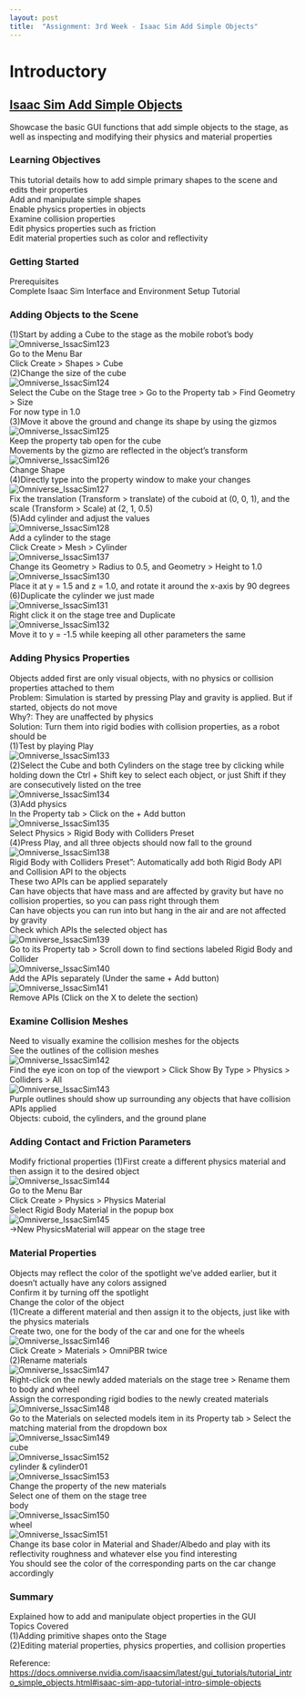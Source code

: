 ```yaml
---
layout: post
title:  "Assignment: 3rd Week - Isaac Sim Add Simple Objects"
---
```


# Introductory 
## [Isaac Sim Add Simple Objects](https://docs.omniverse.nvidia.com/isaacsim/latest/gui_tutorials/tutorial_intro_simple_objects.html#isaac-sim-app-tutorial-intro-simple-objects) 
Showcase the basic GUI functions that add simple objects to the stage, as well as inspecting and modifying their physics and material properties <br/>
### Learning Objectives
This tutorial details how to add simple primary shapes to the scene and edits their properties <br/> 
Add and manipulate simple shapes <br/>
Enable physics properties in objects <br/>
Examine collision properties <br/>
Edit physics properties such as friction <br/>
Edit material properties such as color and reflectivity <br/>

### Getting Started
Prerequisites <br/>
Complete Isaac Sim Interface and Environment Setup Tutorial <br/>

### Adding Objects to the Scene
(1)Start by adding a Cube to the stage as the mobile robot’s body <br/>
![Omniverse_IssacSim123](https://github.com/growingpenguin/growingpenguin.github.io/assets/110277903/da30fb16-42ad-48da-acb2-c4fccb3c193d) <br/>
Go to the Menu Bar <br/>
Click Create > Shapes > Cube <br/>
(2)Change the size of the cube <br/>
![Omniverse_IssacSim124](https://github.com/growingpenguin/growingpenguin.github.io/assets/110277903/6258aaf1-5bec-460d-af4e-bc38d6038a99) <br/>
Select the Cube on the Stage tree > Go to the Property tab > Find Geometry > Size <br/>
For now type in 1.0 <br/>
(3)Move it above the ground and change its shape by using the gizmos <br/>
![Omniverse_IssacSim125](https://github.com/growingpenguin/growingpenguin.github.io/assets/110277903/bbac4f87-70c9-460f-8d83-6b0ff358309d) <br/>
Keep the property tab open for the cube  <br/>
Movements by the gizmo are reflected in the object’s transform <br/>
![Omniverse_IssacSim126](https://github.com/growingpenguin/growingpenguin.github.io/assets/110277903/caff0dfd-b6ae-47de-9679-0dfa34fc7dd9) <br/>
Change Shape <br/>
(4)Directly type into the property window to make your changes  <br/>
![Omniverse_IssacSim127](https://github.com/growingpenguin/growingpenguin.github.io/assets/110277903/028443eb-0d5f-4128-9f8b-c28648802dff)  <br/>
Fix the translation (Transform > translate) of the cuboid at (0, 0, 1), and the scale (Transform > Scale) at (2, 1, 0.5) <br/>
(5)Add cylinder and adjust the values <br/>
![Omniverse_IssacSim128](https://github.com/growingpenguin/growingpenguin.github.io/assets/110277903/f4d2ef39-b64c-40f6-a491-a22344686514)  <br/> 
Add a cylinder to the stage <br/> 
Click Create > Mesh > Cylinder <br/>
![Omniverse_IssacSim137](https://github.com/growingpenguin/growingpenguin.github.io/assets/110277903/f855733a-86ed-41c4-bb97-75483f90b378) <br/> 
Change its Geometry > Radius to 0.5, and Geometry > Height to 1.0 <br/>
![Omniverse_IssacSim130](https://github.com/growingpenguin/growingpenguin.github.io/assets/110277903/6ae1c1ed-32cc-48b7-a0e8-d5160717aa33)  <br/>
Place it at y = 1.5 and z = 1.0, and rotate it around the x-axis by 90 degrees <br/>
(6)Duplicate the cylinder we just made <br/>
![Omniverse_IssacSim131](https://github.com/growingpenguin/growingpenguin.github.io/assets/110277903/15fef3f1-e006-414f-b7bc-0e00c2f73a8c) <br/>
Right click it on the stage tree and Duplicate <br/>
![Omniverse_IssacSim132](https://github.com/growingpenguin/growingpenguin.github.io/assets/110277903/466e06f5-e27d-442c-87dd-e27e5b4f9bbb) <br/>
Move it to y = -1.5 while keeping all other parameters the same <br/>

### Adding Physics Properties
Objects added first are only visual objects, with no physics or collision properties attached to them <br/> 
Problem: Simulation is started by pressing Play and gravity is applied. But if started, objects do not move <br/> 
Why?: They are unaffected by physics <br/>
Solution: Turn them into rigid bodies with collision properties, as a robot should be <br/>
(1)Test by playing Play <br/>
![Omniverse_IssacSim133](https://github.com/growingpenguin/growingpenguin.github.io/assets/110277903/df372208-2281-4e0f-9d55-70ec72b41b09) <br/> 
(2)Select the Cube and both Cylinders on the stage tree by clicking while holding down the Ctrl + Shift key to select each object, or just Shift if they are consecutively listed on the tree <br/>
![Omniverse_IssacSim134](https://github.com/growingpenguin/growingpenguin.github.io/assets/110277903/e68c9f52-48af-401c-9375-0feb0f5d2677) <br/> 
(3)Add physics <br/>
In the Property tab > Click on the + Add button <br/>
![Omniverse_IssacSim135](https://github.com/growingpenguin/growingpenguin.github.io/assets/110277903/a74228b9-eedb-4446-a596-49a259a9750b) <br/>
Select Physics > Rigid Body with Colliders Preset  <br/>
(4)Press Play, and all three objects should now fall to the ground <br/>
![Omniverse_IssacSim138](https://github.com/growingpenguin/growingpenguin.github.io/assets/110277903/f15d3a19-9952-4fae-9803-e239f657bacd) <br/>
Rigid Body with Colliders Preset”: Automatically add both Rigid Body API and Collision API to the objects <br/>
These two APIs can be applied separately <br/>
Can have objects that have mass and are affected by gravity but have no collision properties, so you can pass right through them <br/>
Can have objects you can run into but hang in the air and are not affected by gravity <br/>
Check which APIs the selected object has <br/>
![Omniverse_IssacSim139](https://github.com/growingpenguin/growingpenguin.github.io/assets/110277903/dd3954f7-407d-4544-973a-befe3ceddb45) <br/>
Go to its Property tab > Scroll down to find sections labeled Rigid Body and Collider <br/>
![Omniverse_IssacSim140](https://github.com/growingpenguin/growingpenguin.github.io/assets/110277903/4c17c4dd-bacb-4b7e-bded-abe8bf6e4f1d) <br/>
Add the APIs separately (Under the same + Add button) <br/>
![Omniverse_IssacSim141](https://github.com/growingpenguin/growingpenguin.github.io/assets/110277903/7202b1c2-65cd-4761-aca1-b14ecb0efae8) <br/>
Remove APIs (Click on the X to delete the section) <br/>

### Examine Collision Meshes
Need to visually examine the collision meshes for the objects <br/>
See the outlines of the collision meshes  <br/>
![Omniverse_IssacSim142](https://github.com/growingpenguin/growingpenguin.github.io/assets/110277903/73c5dd78-3b23-4339-ab02-f94c62578434) <br/>
Find the eye icon on top of the viewport > Click Show By Type > Physics > Colliders > All <br/> 
![Omniverse_IssacSim143](https://github.com/growingpenguin/growingpenguin.github.io/assets/110277903/6fbf2873-da08-4a51-bd6a-d5708ca8a612) <br/> 
Purple outlines should show up surrounding any objects that have collision APIs applied <br/> 
Objects: cuboid, the cylinders, and the ground plane <br/>

### Adding Contact and Friction Parameters
Modify frictional properties
(1)First create a different physics material and then assign it to the desired object <br/>
![Omniverse_IssacSim144](https://github.com/growingpenguin/growingpenguin.github.io/assets/110277903/ee107057-63b0-4dec-8afa-3fb540e79264) <br/>
Go to the Menu Bar <br/>
Click Create > Physics > Physics Material <br/>
Select Rigid Body Material in the popup box <br/>
![Omniverse_IssacSim145](https://github.com/growingpenguin/growingpenguin.github.io/assets/110277903/2bddb23a-2cb9-4fe1-a5b6-e9038b31ef37) <br/>
->New PhysicsMaterial will appear on the stage tree  <br/>

### Material Properties
Objects may reflect the color of the spotlight we’ve added earlier, but it doesn’t actually have any colors assigned <br/> 
Confirm it by turning off the spotlight <br/>
Change the color of the object <br/>
(1)Create a different material and then assign it to the objects, just like with the physics materials <br/> 
Create two, one for the body of the car and one for the wheels <br/>
![Omniverse_IssacSim146](https://github.com/growingpenguin/growingpenguin.github.io/assets/110277903/c062dba7-2aa1-45c9-8da4-2e6a4086b824) <br/>
Click Create > Materials > OmniPBR twice <br/>
(2)Rename materials <br/>
![Omniverse_IssacSim147](https://github.com/growingpenguin/growingpenguin.github.io/assets/110277903/f565a18f-110f-4257-8942-06f2e58504c4) <br/>
Right-click on the newly added materials on the stage tree > Rename them to body and wheel <br/>
Assign the corresponding rigid bodies to the newly created materials <br/>
![Omniverse_IssacSim148](https://github.com/growingpenguin/growingpenguin.github.io/assets/110277903/eb31007f-b5bd-4b25-aa52-de2a605c171b) <br/>
Go to the Materials on selected models item in its Property tab > Select the matching material from the dropdown box <br/>
![Omniverse_IssacSim149](https://github.com/growingpenguin/growingpenguin.github.io/assets/110277903/3ae81a82-603a-4122-8337-c519580214a5) <br/>
cube <br/>
![Omniverse_IssacSim152](https://github.com/growingpenguin/growingpenguin.github.io/assets/110277903/18fdc5c0-ea69-4dc1-b2cc-602a50b554da) <br/>
cylinder & cylinder01 <br/>
![Omniverse_IssacSim153](https://github.com/growingpenguin/growingpenguin.github.io/assets/110277903/757949a4-880f-490f-a378-504ecb754ea8) <br/>
Change the property of the new materials <br/>
Select one of them on the stage tree <br/>
body <br/>
![Omniverse_IssacSim150](https://github.com/growingpenguin/growingpenguin.github.io/assets/110277903/bc5d81d1-ff85-4246-9d84-93589c7d0f83) <br/>
wheel <br/>
![Omniverse_IssacSim151](https://github.com/growingpenguin/growingpenguin.github.io/assets/110277903/ba0f7dcb-d9ce-4843-b6b4-e9c1205d193d) <br/>
Change its base color in Material and Shader/Albedo and play with its reflectivity roughness and whatever else you find interesting <br/>
You should see the color of the corresponding parts on the car change accordingly <br/>

### Summary
Explained how to add and manipulate object properties in the GUI <br/>
Topics Covered <br/>
(1)Adding primitive shapes onto the Stage <br/>
(2)Editing material properties, physics properties, and collision properties <br/>

Reference: <br/>
https://docs.omniverse.nvidia.com/isaacsim/latest/gui_tutorials/tutorial_intro_simple_objects.html#isaac-sim-app-tutorial-intro-simple-objects <br/>


    

